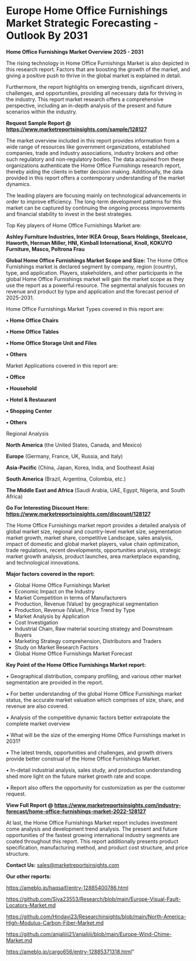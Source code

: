  # Europe Home Office Furnishings Market Strategic Forecasting - Outlook By 2031

<Strong> Home Office Furnishings Market Overview 2025 - 2031</strong>

The rising technology in Home Office Furnishings Market is also depicted in this research report. Factors that are boosting the growth of the market, and giving a positive push to thrive in the global market is explained in detail.

Furthermore, the report highlights on emerging trends, significant drivers, challenges, and opportunities, providing all necessary data for thriving in the industry. This report market research offers a comprehensive perspective, including an in-depth analysis of the present and future scenarios within the industry.

<strong>Request Sample Report @ <a href=https://www.marketreportsinsights.com/sample/128127>https://www.marketreportsinsights.com/sample/128127</a></strong>

The market overview included in this report provides information from a wide range of resources like government organizations, established companies, trade and industry associations, industry brokers and other such regulatory and non-regulatory bodies. The data acquired from these organizations authenticate the Home Office Furnishings research report, thereby aiding the clients in better decision making. Additionally, the data provided in this report offers a contemporary understanding of the market dynamics.

The leading players are focusing mainly on technological advancements in order to improve efficiency. The long-term development patterns for this market can be captured by continuing the ongoing process improvements and financial stability to invest in the best strategies.

Top Key players of Home Office Furnishings Market are:

<strong>Ashley Furniture Industries, Inter IKEA Group, Sears Holdings, Steelcase, Haworth, Herman Miller, HNI, Kimball International, Knoll, KOKUYO Furniture, Masco, Poltrona Frau</strong>

<strong><b>Global Home Office Furnishings Market Scope and Size:</b></strong>
The Home Office Furnishings market is declared segment by company, region (country), type, and application. Players, stakeholders, and other participants in the global Home Office Furnishings market will gain the market scope as they use the report as a powerful resource. The segmental analysis focuses on revenue and product by type and application and the forecast period of 2025-2031.

Home Office Furnishings Market Types covered in this report are:

<strong>• Home Office Chairs

• Home Office Tables

• Home Office Storage Unit and Files

• Others</strong>

Market Applications covered in this report are:

<strong>• Office

• Household

• Hotel & Restaurant

• Shopping Center

• Others</strong> 

Regional Analysis

<strong>North America</strong> (the United States, Canada, and Mexico)

<strong>Europe</strong> (Germany, France, UK, Russia, and Italy)

<strong>Asia-Pacific</strong> (China, Japan, Korea, India, and Southeast Asia)

<strong>South America</strong> (Brazil, Argentina, Colombia, etc.)

<strong>The Middle East and Africa</strong> (Saudi Arabia, UAE, Egypt, Nigeria, and South Africa)

<strong>Go For Interesting Discount Here: <a href=https://www.marketreportsinsights.com/discount/128127>https://www.marketreportsinsights.com/discount/128127</a></strong>

The Home Office Furnishings market report provides a detailed analysis of global market size, regional and country-level market size, segmentation market growth, market share, competitive Landscape, sales analysis, impact of domestic and global market players, value chain optimization, trade regulations, recent developments, opportunities analysis, strategic market growth analysis, product launches, area marketplace expanding, and technological innovations.

<strong><b>Major factors covered in the report:</b></strong>
<ul>
  <li>Global Home Office Furnishings Market </li>
  <li>Economic Impact on the Industry</li>
  <li>Market Competition in terms of Manufacturers</li>
  <li>Production, Revenue (Value) by geographical segmentation</li>
  <li>Production, Revenue (Value), Price Trend by Type</li>
  <li>Market Analysis by Application</li>
  <li>Cost Investigation</li>
  <li>Industrial Chain, Raw material sourcing strategy and Downstream Buyers</li>
  <li>Marketing Strategy comprehension, Distributors and Traders</li>
  <li>Study on Market Research Factors</li>
  <li>Global Home Office Furnishings Market Forecast</li>
</ul>

<strong><b>Key Point of the Home Office Furnishings Market report:</b></strong>

• Geographical distribution, company profiling, and various other market segmentation are provided in the report.

• For better understanding of the global Home Office Furnishings market status, the accurate market valuation which comprises of size, share, and revenue are also covered.

• Analysis of the competitive dynamic factors better extrapolate the complete market overview

• What will be the size of the emerging Home Office Furnishings market in 2031?

• The latest trends, opportunities and challenges, and growth drivers provide better construal of the Home Office Furnishings Market.

• In-detail industrial analysis, sales study, and production understanding shed more light on the future market growth rate and scope.

• Report also offers the opportunity for customization as per the customer request.

<strong><b>View Full Report @ <a href=https://www.marketreportsinsights.com/industry-forecast/home-office-furnishings-market-2022-128127>https://www.marketreportsinsights.com/industry-forecast/home-office-furnishings-market-2022-128127</a></b></strong>


At last, the Home Office Furnishings Market report includes investment come analysis and development trend analysis. The present and future opportunities of the fastest growing international industry segments are coated throughout this report. This report additionally presents product specification, manufacturing method, and product cost structure, and price structure.

<strong>Contact Us:</strong>
sales@marketreportsinsights.com

<strong>Our other reports:</strong>

<a href=https://ameblo.jp/haqsaif/entry-12885400786.html>https://ameblo.jp/haqsaif/entry-12885400786.html</a>

<a href=https://github.com/Siya23553/Research/blob/main/Europe-Visual-Fault-Locators-Market.md>https://github.com/Siya23553/Research/blob/main/Europe-Visual-Fault-Locators-Market.md</a>

<a href=https://github.com/Hindavi23/Researchinsights/blob/main/North-America-High-Modulus-Carbon-Fiber-Market.md>https://github.com/Hindavi23/Researchinsights/blob/main/North-America-High-Modulus-Carbon-Fiber-Market.md</a>

<a href=https://github.com/anjaliiii21/anjaliiii/blob/main/Europe-Wind-Chime-Market.md>https://github.com/anjaliiii21/anjaliiii/blob/main/Europe-Wind-Chime-Market.md</a>

<a href=https://ameblo.jp/cargo656/entry-12885371318.html>https://ameblo.jp/cargo656/entry-12885371318.html</a>"
